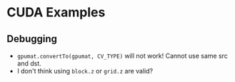 # CUDA Examples

## Debugging
- `gpumat.convertTo(gpumat, CV_TYPE)` will not work! Cannot use same src and dst.
- I don't think using `block.z` or `grid.z` are valid?
